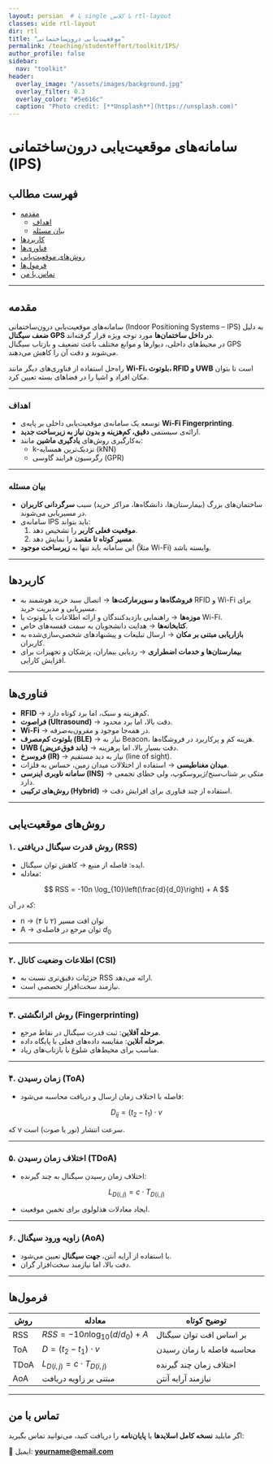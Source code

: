 ```yaml
---
layout: persian  # یا single با کلاس rtl-layout
classes: wide rtl-layout
dir: rtl
title: "موقعیت‌یابی درون‌ساختمانی"
permalink: /teaching/studenteffort/toolkit/IPS/
author_profile: false
sidebar:
  nav: "toolkit"
header:
  overlay_image: "/assets/images/background.jpg"
  overlay_filter: 0.3
  overlay_color: "#5e616c"
  caption: "Photo credit: [**Unsplash**](https://unsplash.com)"
---
```


# سامانه‌های موقعیت‌یابی درون‌ساختمانی (IPS)  

## فهرست مطالب  
- [مقدمه](#مقدمه)  
  - [اهداف](#اهداف)  
  - [بیان مسئله](#بیان-مسئله)  
- [کاربردها](#کاربردها)  
- [فناوری‌ها](#فناوریها)  
- [روش‌های موقعیت‌یابی](#روشهای-موقعیتیابی)  
- [فرمول‌ها](#فرمولها)  
- [تماس با من](#تماس-با-من)  

---

## مقدمه  
سامانه‌های موقعیت‌یابی درون‌ساختمانی (Indoor Positioning Systems – IPS) به دلیل **ضعف سیگنال GPS در داخل ساختمان‌ها** مورد توجه ویژه قرار گرفته‌اند.  
در محیط‌های داخلی، دیوارها و موانع مختلف باعث تضعیف و بازتاب سیگنال GPS می‌شوند و دقت آن را کاهش می‌دهند.  

راه‌حل استفاده از فناوری‌های دیگر مانند **Wi-Fi، بلوتوث، RFID و UWB** است تا بتوان مکان افراد و اشیا را در فضاهای بسته تعیین کرد.  

---

### اهداف  
- توسعه یک سامانه‌ی موقعیت‌یابی داخلی بر پایه‌ی **Wi-Fi Fingerprinting**.  
- ارائه‌ی سیستمی **دقیق، کم‌هزینه و بدون نیاز به زیرساخت جدید**.  
- به‌کارگیری روش‌های **یادگیری ماشین** مانند:  
  - k-نزدیک‌ترین همسایه (kNN)  
  - رگرسیون فرایند گاوسی (GPR)  

---

### بیان مسئله  
- ساختمان‌های بزرگ (بیمارستان‌ها، دانشگاه‌ها، مراکز خرید) سبب **سرگردانی کاربران** در مسیر‌یابی می‌شوند.  
- سامانه‌ی IPS باید بتواند:  
  1. **موقعیت فعلی کاربر** را تشخیص دهد.  
  2. **مسیر کوتاه تا مقصد** را نمایش دهد.  
- این سامانه باید تنها به **زیرساخت موجود** (مثلاً Wi-Fi) وابسته باشد.  

---

## کاربردها  
- **فروشگاه‌ها و سوپرمارکت‌ها** → اتصال سبد خرید هوشمند به RFID و Wi-Fi برای مسیر‌یابی و مدیریت خرید.  
- **موزه‌ها** → راهنمایی بازدیدکنندگان و ارائه اطلاعات با بلوتوث یا Wi-Fi.  
- **کتابخانه‌ها** → هدایت دانشجویان به سمت قفسه‌های خاص.  
- **بازاریابی مبتنی بر مکان** → ارسال تبلیغات و پیشنهادهای شخصی‌سازی‌شده به کاربران.  
- **بیمارستان‌ها و خدمات اضطراری** → ردیابی بیماران، پزشکان و تجهیزات برای افزایش کارایی.  

---

## فناوری‌ها  

- **RFID** → کم‌هزینه و سبک، اما برد کوتاه دارد.  
- **فراصوت (Ultrasound)** → دقت بالا، اما برد محدود.  
- **Wi-Fi** → در همه‌جا موجود و مقرون‌به‌صرفه.  
- **بلوتوث کم‌مصرف (BLE)** → نیاز به Beacon، هزینه کم و پرکاربرد در فروشگاه‌ها.  
- **UWB (باند فوق‌عریض)** → دقت بسیار بالا، اما پرهزینه.  
- **فروسرخ (IR)** → نیاز به دید مستقیم (line of sight).  
- **میدان مغناطیسی** → استفاده از اختلالات میدان زمین، حساس به فلزات.  
- **سامانه ناوبری اینرسی (INS)** → متکی بر شتاب‌سنج/ژیروسکوپ، ولی خطای تجمعی دارد.  
- **روش‌های ترکیبی (Hybrid)** → استفاده از چند فناوری برای افزایش دقت.  

---

## روش‌های موقعیت‌یابی  

### ۱. روش قدرت سیگنال دریافتی (RSS)  
- ایده: فاصله از منبع → کاهش توان سیگنال.  
- معادله:  

$$
RSS = -10n \log_{10}\left(\frac{d}{d_0}\right) + A
$$

که در آن:  
- n → توان افت مسیر (۲ تا ۴)  
- A → توان مرجع در فاصله‌ی $d_0$  

---

### ۲. اطلاعات وضعیت کانال (CSI)  
- جزئیات دقیق‌تری نسبت به RSS ارائه می‌دهد.  
- نیازمند سخت‌افزار تخصصی است.  

---

### ۳. روش اثرانگشتی (Fingerprinting)  
- **مرحله آفلاین**: ثبت قدرت سیگنال در نقاط مرجع.  
- **مرحله آنلاین**: مقایسه داده‌های فعلی با پایگاه داده.  
- مناسب برای محیط‌های شلوغ با بازتاب‌های زیاد.  

---

### ۴. زمان رسیدن (ToA)  
- فاصله با اختلاف زمان ارسال و دریافت محاسبه می‌شود:  

$$
D_{ij} = (t_2 - t_1) \cdot v
$$

که v سرعت انتشار (نور یا صوت) است.  

---

### ۵. اختلاف زمان رسیدن (TDoA)  
- اختلاف زمان رسیدن سیگنال به چند گیرنده:  

$$
L_{D(i,j)} = c \cdot T_{D(i,j)}
$$

- ایجاد معادلات هذلولوی برای تخمین موقعیت.  

---

### ۶. زاویه ورود سیگنال (AoA)  
- با استفاده از آرایه آنتن، **جهت سیگنال** تعیین می‌شود.  
- دقت بالا، اما نیازمند سخت‌افزار گران.  

---

## فرمول‌ها  

| روش | معادله | توضیح کوتاه |
|-----|--------|--------------|
| RSS | $RSS = -10n \log_{10}(d/d_0) + A$ | بر اساس افت توان سیگنال |
| ToA | $D = (t_2 - t_1) \cdot v$ | محاسبه فاصله با زمان رسیدن |
| TDoA | $L_{D(i,j)} = c \cdot T_{D(i,j)}$ | اختلاف زمان چند گیرنده |
| AoA | مبتنی بر زاویه دریافت | نیازمند آرایه آنتن |  

---

## تماس با من  
اگر مایلید **نسخه کامل اسلایدها** یا **پایان‌نامه** را دریافت کنید، می‌توانید تماس بگیرید:  

📧 ایمیل: **yourname@email.com**
